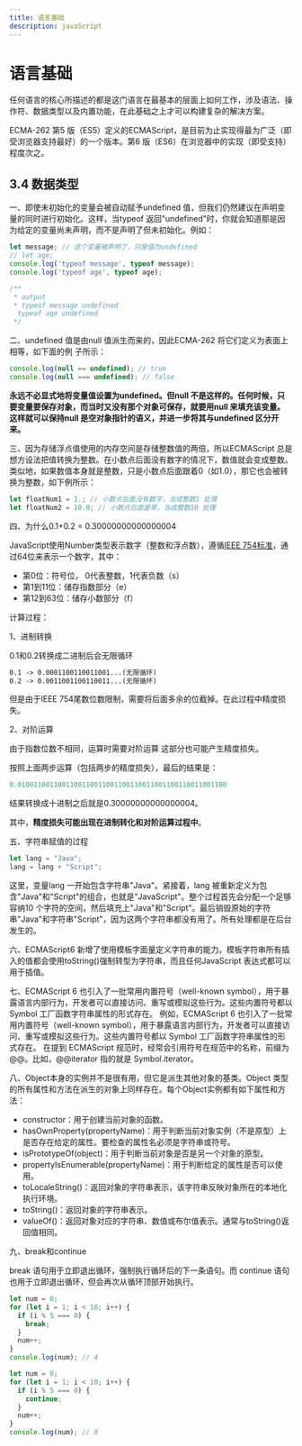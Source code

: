 ```yaml
---
title: 语言基础
description: javaScript
---
```


# 语言基础

任何语言的核心所描述的都是这门语言在最基本的层面上如何工作，涉及语法、操作符、数据类型以及内置功能，在此基础之上才可以构建复杂的解决方案。

ECMA-262 第5 版（ES5）定义的ECMAScript，是目前为止实现得最为广泛（即受浏览器支持最好）的一个版本。第6 版（ES6）在浏览器中的实现（即受支持）程度次之。

## 3.4 数据类型

一、即使未初始化的变量会被自动赋予undefined 值，但我们仍然建议在声明变量的同时进行初始化。这样，当typeof 返回"undefined"时，你就会知道那是因为给定的变量尚未声明，而不是声明了但未初始化。例如：

```js
let message; // 这个变量被声明了，只是值为undefined
// let age;
console.log('typeof message', typeof message);
console.log('typeof age', typeof age);

/**
 * output
 * typeof message undefined
  typeof age undefined
 */
```

二、undefined 值是由null 值派生而来的，因此ECMA-262 将它们定义为表面上相等，如下面的例
子所示：

```js
console.log(null == undefined); // true
console.log(null === undefined); // false
```

**永远不必显式地将变量值设置为undefined。但null 不是这样的。任何时候，只要变量要保存对象，而当时又没有那个对象可保存，就要用null 来填充该变量。这样就可以保持null 是空对象指针的语义，并进一步将其与undefined 区分开来。**

三、因为存储浮点值使用的内存空间是存储整数值的两倍，所以ECMAScript 总是想方设法把值转换为整数。在小数点后面没有数字的情况下，数值就会变成整数。类似地，如果数值本身就是整数，只是小数点后面跟着0（如1.0），那它也会被转换为整数，如下例所示：

```js
let floatNum1 = 1.; // 小数点后面没有数字，当成整数1 处理
let floatNum2 = 10.0; // 小数点后面是零，当成整数10 处理
```

四、为什么0.1+0.2 = 0.30000000000000004

JavaScript使用Number类型表示数字（整数和浮点数），遵循[IEEE 754标准](https://zh.wikipedia.org/wiki/IEEE_754)，通过64位来表示一个数字，其中：

* 第0位：符号位， 0代表整数，1代表负数（s）
* 第1到11位：储存指数部分（e）
* 第12到63位：储存小数部分（f）

计算过程：

1、进制转换

0.1和0.2转换成二进制后会无限循环

```md
0.1 -> 0.0001100110011001...(无限循环)
0.2 -> 0.0011001100110011...(无限循环)
```

但是由于IEEE 754尾数位数限制，需要将后面多余的位截掉。在此过程中精度损失。

2、对阶运算

由于指数位数不相同，运算时需要对阶运算 这部分也可能产生精度损失。

按照上面两步运算（包括两步的精度损失），最后的结果是：

```js
0.0100110011001100110011001100110011001100110011001100 
```

结果转换成十进制之后就是0.30000000000000004。

其中，**精度损失可能出现在进制转化和对阶运算过程中**。

五、字符串赋值的过程

```js
let lang = "Java";
lang = lang + "Script";
```

这里，变量lang 一开始包含字符串"Java"。紧接着，lang 被重新定义为包含"Java"和"Script"的组合，也就是"JavaScript"。整个过程首先会分配一个足够容纳10 个字符的空间，然后填充上"Java"和"Script"。最后销毁原始的字符串"Java"和字符串"Script"，因为这两个字符串都没有用了。所有处理都是在后台发生的。

六、ECMAScript6 新增了使用模板字面量定义字符串的能力。模板字符串所有插入的值都会使用toString()强制转型为字符串，而且任何JavaScript 表达式都可以用于插值。

七、ECMAScript 6 也引入了一批常用内置符号（well-known symbol），用于暴露语言内部行为，开发者可以直接访问、重写或模拟这些行为。这些内置符号都以 Symbol 工厂函数字符串属性的形式存在。
例如，ECMAScript 6 也引入了一批常用内置符号（well-known symbol），用于暴露语言内部行为，开发者可以直接访问、重写或模拟这些行为。这些内置符号都以 Symbol 工厂函数字符串属性的形式存在。
在提到 ECMAScript 规范时，经常会引用符号在规范中的名称，前缀为@@。比如，@@iterator 指的就是 Symbol.iterator。

八、Object本身的实例并不是很有用，但它是派生其他对象的基类。Object 类型的所有属性和方法在派生的对象上同样存在。每个Object实例都有如下属性和方法：

* constructor：用于创建当前对象的函数。
* hasOwnProperty(propertyName)：用于判断当前对象实例（不是原型）上是否存在给定的属性。要检查的属性名必须是字符串或符号。
* isPrototypeOf(object)：用于判断当前对象是否是另一个对象的原型。
* propertyIsEnumerable(propertyName)：用于判断给定的属性是否可以使用。
* toLocaleString()：返回对象的字符串表示，该字符串反映对象所在的本地化执行环境。
* toString()：返回对象的字符串表示。
* valueOf()：返回对象对应的字符串、数值或布尔值表示。通常与toString()返回值相同。

九、break和continue

break 语句用于立即退出循环，强制执行循环后的下一条语句。而 continue 语句也用于立即退出循环，但会再次从循环顶部开始执行。

```js
let num = 0;
for (let i = 1; i < 10; i++) {
  if (i % 5 === 0) {
    break;
  }
  num++;
}
console.log(num); // 4

let num = 0;
for (let i = 1; i < 10; i++) {
  if (i % 5 === 0) {
    continue;
  }
  num++;
}
console.log(num); // 8
```
